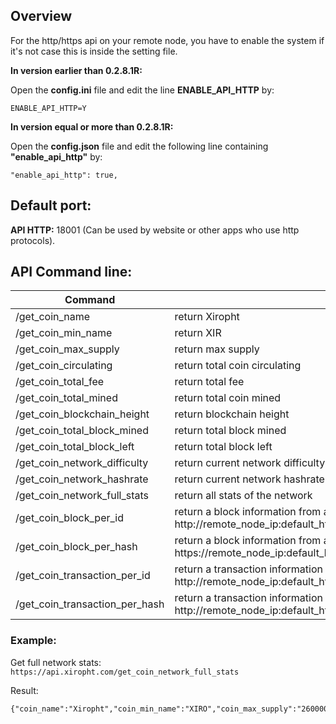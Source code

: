 <h2>Overview</h2>

For the http/https api on your remote node, you have to enable the system if it's not case this is inside the setting file.

**In version earlier than 0.2.8.1R:**


Open the **config.ini** file and edit the line **ENABLE_API_HTTP** by:

~~~text
ENABLE_API_HTTP=Y
~~~ 

**In version equal or more than 0.2.8.1R:**


Open the **config.json** file and edit the following line containing **"enable_api_http"** by:

~~~text
"enable_api_http": true,
~~~ 



<h2>Default port:</h2>

**API HTTP:** 18001 (Can be used by website or other apps who use http protocols).

<h2>API Command line:</h2>

| Command | Description |
| ------- | -------- |
| /get_coin_name |  return Xiropht |
| /get_coin_min_name |  return XIR |
| /get_coin_max_supply |  return max supply |
| /get_coin_circulating |  return total coin circulating |
| /get_coin_total_fee |  return total fee |
| /get_coin_total_mined |  return total coin mined |
| /get_coin_blockchain_height |  return blockchain height |
| /get_coin_total_block_mined |  return total block mined |
| /get_coin_total_block_left |  return total block left |
| /get_coin_network_difficulty |  return current network difficulty |
| /get_coin_network_hashrate |  return current network hashrate |
| /get_coin_network_full_stats |  return all stats of the network |
| /get_coin_block_per_id |  return a block information from a block id, for example: http://remote_node_ip:default_http_api_port/get_coin_block_per_id=1 |
| /get_coin_block_per_hash |  return a block information from a block hash selected, for example: https://remote_node_ip:default_http_api_port/get_coin_block_per_hash=hash_selected |
| /get_coin_transaction_per_id |  return a transaction information per a transaction id example: http://remote_node_ip:default_http_api_port/get_coin_transaction_per_id=1 |
| /get_coin_transaction_per_hash |  return a transaction information per a transaction hash, for example: http://remote_node_ip:default_http_api_port/get_coin_transaction_per_hash=hash_selected |


<h3>Example:</h3>

Get full network stats: ``` https://api.xiropht.com/get_coin_network_full_stats```

Result: 

```
{"coin_name":"Xiropht","coin_min_name":"XIRO","coin_max_supply":"26000004,41048858","coin_circulating":"364172.08874191","coin_total_fee":"397.91125809","coin_total_mined":"364580.00000000","coin_blockchain_height":"36459","coin_total_block_mined":"36458","coin_total_block_left":"2563542","coin_network_difficulty":"578034378","coin_network_hashrate":"693641253.6","coin_total_transaction":"133136","version":"0.2.8.1"}
```

